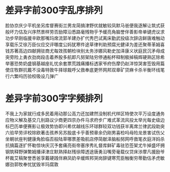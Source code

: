  
差异字前300字乱序排列
=

脸协京庆少平机坐另库督赛街兰男龙简搞津野优就敏较凤默马爸便我逐解让筑式获般坏力估及兴序然景样劳否励障沿悉路毫残物乎予缓亮角脑誉伴善影帝单键虎议求功步早刚临援辛欧那嘴玛席流郭羊建办扩代秀巴试离床勤武投级次辞店鲜唐难触动享载乐艾徐万臣仪应交评哪度公妈犹寒件途草律判助预腐光健译为差还聚蒂革姆喜钱苏著高边四献拥驻商尤每效孩朝检块别太务涉娜风勒史加泽康义状庭民沉矛母成突旁险上勇衣劲岗段击着养股多航即凡努架陆穷停通船杯释制极掉稿辉硬熟区除希举塞恐势奶盛钢基越座礼忧余套票荒践痛播标透家爷府伤摩仍赵洋惊哭害签毁用篇使庄牧群抗戴不没毒特敦牛择球裁呼父救奉底更怀网邦双章矿贷麻卡杀半衡环线笔行六繁吗历验校吸设几弹广
 
差异字前300字字频排列
=
 
不我上为家就行成多民着用动那公高力还加建然没制机代样区特使次平万设度通务应物义解及基交几别路议少商更四京办件马求府步广难式革流风投太举光每史级边标巴历单便赛影让极效势协即兴希优越线乐环球群较双功钱获半离席兰律武段助突六验早劳评校除欧著击孩养另苏股底卡乎善预章余仍刚男喜检吗母险龙景害试伤父坐朝状座判健康角脸临否般陆草哪票差吸航店停简献泽脑船努网呼救笔衣庭洋妈杀抗搞篇逐扩怀勒惊块庆沉予套痛亮街帝塞序秀礼督库鲜矿毒驻恐签架尤牛掉盛坏拥钢筑释野弹繁姆播译津庄默熟择赵残徐障透途唐勇沿嘴旁毫载仪贷床涉摩凡援励爷杯裁艾稿聚誉悉爸享戴硬践伴麻凤奶辛缓辉邦哭岗辞键寒荒臣触衡穷蒂勤估矛虎敏娜劲郭牧奉忧犹毁羊玛腐敦